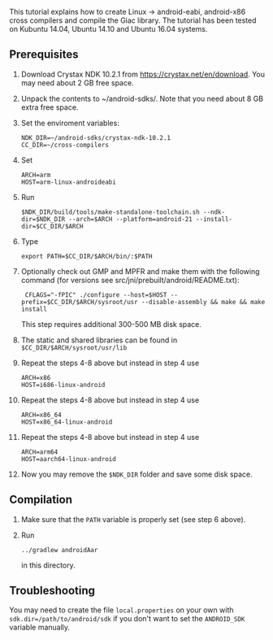This tutorial explains how to create Linux -> android-eabi, android-x86
cross compilers and compile the Giac library. The tutorial has been
tested on Kubuntu 14.04, Ubuntu 14.10 and Ubuntu 16.04 systems.

Prerequisites
-------------

1. Download Crystax NDK 10.2.1 from https://crystax.net/en/download. You may need about 2 GB free space.

2. Unpack the contents to ~/android-sdks/. Note that you need about 8 GB extra free space.

3. Set the enviroment variables:
   ```
   NDK_DIR=~/android-sdks/crystax-ndk-10.2.1
   CC_DIR=~/cross-compilers
   ```
4. Set
   ```
   ARCH=arm
   HOST=arm-linux-androideabi
   ```
5. Run
   ```
   $NDK_DIR/build/tools/make-standalone-toolchain.sh --ndk-dir=$NDK_DIR --arch=$ARCH --platform=android-21 --install-dir=$CC_DIR/$ARCH
   ```
6. Type
   ```
   export PATH=$CC_DIR/$ARCH/bin/:$PATH
   ```
7. Optionally check out GMP and MPFR and make them with the following command (for versions see src/jni/prebuilt/android/README.txt):
   ```
    CFLAGS="-fPIC" ./configure --host=$HOST --prefix=$CC_DIR/$ARCH/sysroot/usr --disable-assembly && make && make install
   ```
   This step requires additional 300-500 MB disk space.

8. The static and shared libraries can be found in `$CC_DIR/$ARCH/sysroot/usr/lib`

9. Repeat the steps 4-8 above but instead in step 4 use
   ```
   ARCH=x86
   HOST=i686-linux-android
   ```
   
10. Repeat the steps 4-8 above but instead in step 4 use
    ```
    ARCH=x86_64
    HOST=x86_64-linux-android
    ```
    
11. Repeat the steps 4-8 above but instead in step 4 use
    ```
    ARCH=arm64
    HOST=aarch64-linux-android
    ```

11. Now you may remove the `$NDK_DIR` folder and save some disk space.

Compilation
-----------

1. Make sure that the `PATH` variable is properly set (see step 6 above).

2. Run
   ```
   ../gradlew androidAar
   ```
   in this directory.

Troubleshooting
---------------

You may need to create the file `local.properties` on your own
with `sdk.dir=/path/to/android/sdk` if you don't want to set the
`ANDROID_SDK` variable manually.
